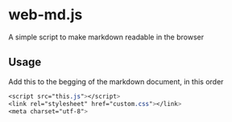 # web-md.js

A simple script to make markdown readable in the browser

## Usage

Add this to the begging of the markdown document, in this order

```css
<script src="this.js"></script>
<link rel="stylesheet" href="custom.css"></link>
<meta charset="utf-8">
```
